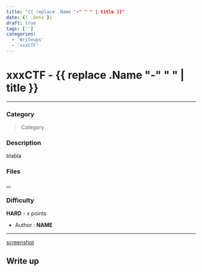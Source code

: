 ```yaml
---
title: "{{ replace .Name "-" " " | title }}"
date: {{ .Date }}
draft: true
tags: ['']
categories:
  - 'Writeups'
  - 'xxxCTF'
---
```


# xxxCTF - {{ replace .Name "-" " " | title }}
---

### Category

> Category

### Description

blabla

### Files

[...](xxx.png)

### Difficulty

**HARD** - x points

- Author : **NAME**
---

[screenshot](screen.png)

## Write up
